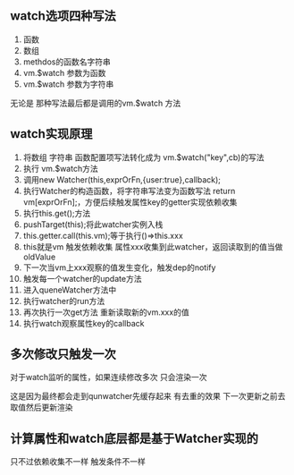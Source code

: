 ## watch选项四种写法
1. 函数
2. 数组
3. methdos的函数名字符串
4. vm.$watch 参数为函数
5. vm.$watch 参数为字符串

无论是 那种写法最后都是调用的vm.$watch 方法

## watch实现原理
1. 将数组 字符串 函数配置项写法转化成为 vm.$watch("key",cb)的写法
2. 执行 vm.$watch方法
3. 调用new Watcher(this,exprOrFn,{user:true},callback);
4. 执行Watcher的构造函数，将字符串写法变为函数写法 return vm[exprOrFn];，方便后续触发属性key的getter实现依赖收集
5. 执行this.get();方法
6. pushTarget(this);将此watcher实例入栈
7. this.getter.call(this.vm);等于执行()=>this.xxx
8. this就是vm 触发依赖收集 属性xxx收集到此watcher，返回读取到的值当做oldValue
9. 下一次当vm上xxx观察的值发生变化，触发dep的notify
10. 触发每一个watcher的update方法
11. 进入queneWatcher方法中
12. 执行watcher的run方法
13. 再次执行一次get方法 重新读取新的vm.xxx的值
14. 执行watch观察属性key的callback

## 多次修改只触发一次
对于watch监听的属性，如果连续修改多次 只会渲染一次

这是因为最终都会走到qunwatcher先缓存起来 有去重的效果
下一次更新之前去取值然后更新渲染

## 计算属性和watch底层都是基于Watcher实现的 
只不过依赖收集不一样
触发条件不一样